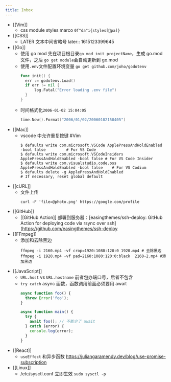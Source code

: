 ```yaml
---
title: Inbox
---
```


- [[Vim]]
	- css module styles marco
	  `0f"da"i{styles[pa]}`
- [[CSS]]
	- LATER 文本中间省略号
	  later:: 1615123399645
- [[Go]]
	- 使用 go mod
	  先在项目根目录`go mod init projectName`，生成 go.mod 文件，之后 `go get module`会自动更新到 go.mod
	- 使用`.env`文件配置环境变量 `go get github.com/joho/godotenv`
	  ```go
	  func init() {
	  	err := godotenv.Load()
	  	if err != nil {
	  		log.Fatal("Error loading .env file")
	  	}
	  }
	  ```
	- 时间格式化`2006-01-02 15:04:05`
	  ```go
	  time.Now().Format("2006/01/02/20060102150405")
	  ```
- [[Mac]]
	- vscode 中允许重复按键 #Vim
	  ```shell
	  $ defaults write com.microsoft.VSCode ApplePressAndHoldEnabled -bool false         # For VS Code
	  $ defaults write com.microsoft.VSCodeInsiders ApplePressAndHoldEnabled -bool false # For VS Code Insider
	  $ defaults write com.visualstudio.code.oss ApplePressAndHoldEnabled -bool false    # For VS Codium
	  $ defaults delete -g ApplePressAndHoldEnabled                                      # If necessary, reset global default
	  ```
- [[cURL]]
	- 文件上传
	  ```shell
	  curl -F 'file=@photo.png' https://google.com/profile
	  ```
- [[GitHub]]
	- [[GitHub Action]] 部署到服务器：[easingthemes/ssh-deploy: GitHub Action for deploying code via rsync over ssh](https://github.com/easingthemes/ssh-deploy
- [[FFmpeg]]
	- 添加和去除黑边
	  ```shell
	  ffmpeg -i 2160.mp4 -vf crop=1920:1080:120:0 1920.mp4 # 去除黑边
	  ffmpeg -i 1920.mp4 -vf pad=2160:1080:120:0:black  2160-2.mp4 #添加黑边
	  ```
- [[JavaScript]]
	- `URL.host` vs `URL.hostname`
	  前者包办端口号，后者不包含
	- `try catch` async 函数，函数调用前面必须要用 await
	  ```javascript
	  async function foo() {
	    throw Error('foo');
	  }
	  
	  async function main() {
	    try {
	      await foo(); // 不能少了 await
	    } catch (error) {
	      console.log(error);
	    }
	  }
	   ```
- [[React]]
	- `useEffect` 和异步函数
	  https://juliangaramendy.dev/blog/use-promise-subscription
- [[Linux]]
	- /etc/sysctl.conf 立即生效 `sudo sysctl -p`